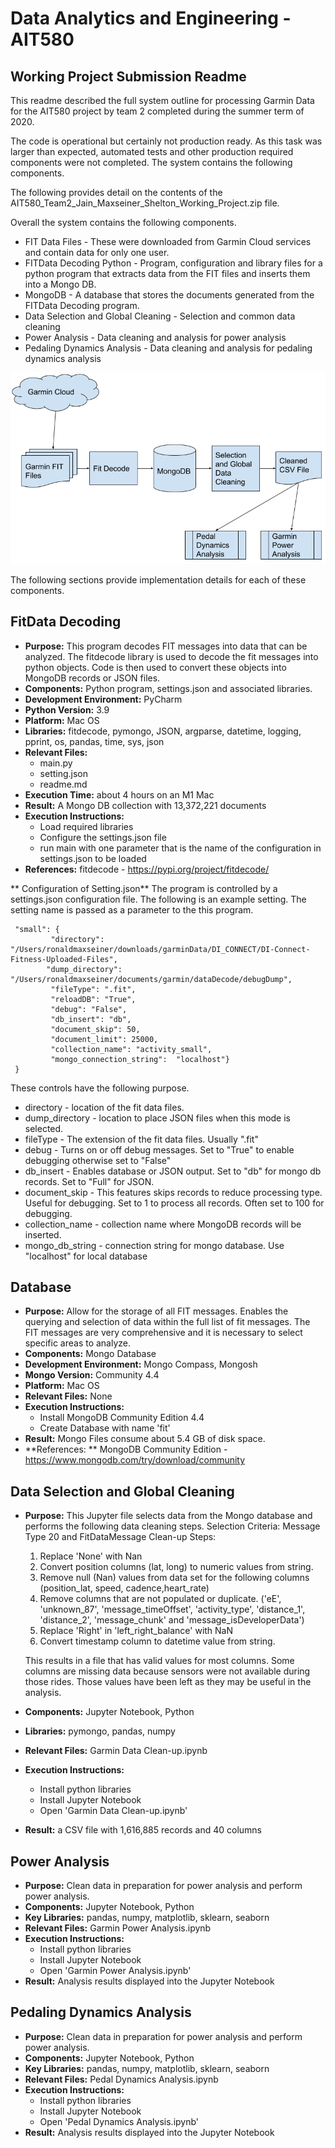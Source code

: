 Data Analytics and Engineering - AIT580
=======================================
Working Project Submission Readme
---------------------------------

This readme described the full system outline for processing Garmin Data for the
AIT580 project by team 2 completed during the summer term of 2020.

The code is operational but certainly not production ready. As this task was larger
than expected, automated tests and other production required components were not
completed.  The system contains the following components.

The following provides detail on the contents of the AIT580_Team2_Jain_Maxseiner_Shelton_Working_Project.zip file.

Overall the system contains the following components.
* FIT Data Files - These were downloaded from Garmin Cloud services and contain data for only one user.
* FITData Decoding Python - Program, configuration and library files for a python program that extracts data from the FIT files and inserts them into a Mongo DB.
* MongoDB - A database that stores the documents generated from the FITData Decoding program.
* Data Selection and Global Cleaning - Selection and common data cleaning 
* Power Analysis - Data cleaning and analysis for power analysis
* Pedaling Dynamics Analysis - Data cleaning and analysis for pedaling dynamics analysis

 ![System Diagram](garmin_data_analysis_system_flow_final.png)

The following sections provide implementation details for each of these components. 

FitData Decoding
----------------
* **Purpose:** This program decodes FIT messages into data that can be analyzed.  The fitdecode library is used to 
decode the fit messages into python objects.  Code is then used to convert these objects into MongoDB records 
or JSON files.
* **Components:**  Python program, settings.json and associated libraries.
* **Development Environment:** PyCharm
* **Python Version:** 3.9
* **Platform:** Mac OS
* **Libraries:** fitdecode, pymongo, JSON, argparse, datetime, logging, pprint, os, pandas, time, sys, json
* **Relevant Files:**
  * main.py
  * setting.json
  * readme.md
* **Execution Time:** about 4 hours on an M1 Mac
* **Result:** A Mongo DB collection with 13,372,221 documents
* **Execution Instructions:** 
  * Load required libraries
  * Configure the settings.json file
  * run main with one parameter that is the name of the configuration in settings.json to be loaded
* **References:** fitdecode - https://pypi.org/project/fitdecode/
    
** Configuration of Setting.json**
The program is controlled by a settings.json configuration file.  The following is an example
setting.  The setting name is passed as a parameter to the this program.

```{
 "small": {
         "directory": "/Users/ronaldmaxseiner/downloads/garminData/DI_CONNECT/DI-Connect-Fitness-Uploaded-Files",
        "dump_directory": "/Users/ronaldmaxseiner/documents/garmin/dataDecode/debugDump",
         "fileType": ".fit",
         "reloadDB": "True",
         "debug": "False",
         "db_insert": "db",
         "document_skip": 50,
         "document_limit": 25000,
         "collection_name": "activity_small",
         "mongo_connection_string":  "localhost"}
 }
```
 These controls have the following purpose.
* directory - location of the fit data files.
* dump_directory - location to place JSON files when this mode is selected.
* fileType - The extension of the fit data files. Usually ".fit"
* debug - Turns on or off debug messages. Set to "True" to enable debugging otherwise set to "False"
* db_insert - Enables database or JSON output.  Set to "db" for mongo db records. Set to "Full" for JSON.
* document_skip - This features skips records to reduce processing type.  Useful for debugging.
                   Set to 1 to process all records.  Often set to 100 for debugging.
* collection_name - collection name where MongoDB records will be inserted.
* mongo_db_string - connection string for mongo database.  Use "localhost" for local database

Database
--------
* **Purpose:** Allow for the storage of all FIT messages.  Enables the querying and selection of data within the
        full list of fit messages.  The FIT messages are very comprehensive and it is necessary to select
        specific areas to analyze.
* **Components:** Mongo Database
* **Development Environment:** Mongo Compass, Mongosh
* **Mongo Version:** Community 4.4
* **Platform:** Mac OS
* **Relevant Files:** None  
* **Execution Instructions:** 
  * Install MongoDB Community Edition 4.4
  * Create Database with name 'fit'
* **Result:** Mongo Files consume about  5.4 GB of disk space. 
* **References: ** MongoDB Community Edition - https://www.mongodb.com/try/download/community
    
Data Selection and Global Cleaning
----------------------------------
* **Purpose:**  This Jupyter file selects data from the Mongo database and performs the following data cleaning steps.
    Selection Criteria: Message Type 20 and FitDataMessage
    Clean-up Steps:
  1. Replace 'None' with Nan
  2. Convert position columns (lat, long) to numeric values from string.
  3. Remove null (Nan) values from data set for the following columns (position_lat, speed, cadence,heart_rate)
  4. Remove columns that are not populated or duplicate. ('eE', 'unknown_87', 'message_timeOffset',
                'activity_type', 'distance_1', 'distance_2', 'message_chunk' and 'message_isDeveloperData')
  5. Replace 'Right' in 'left_right_balance' with NaN
  6. Convert timestamp column to datetime value from string.

    This results in a file that has valid values for most columns. Some columns are missing data because sensors
    were not available during those rides.  Those values have been left as they may be useful in the analysis.
* **Components:** Jupyter Notebook, Python
* **Libraries:** pymongo, pandas, numpy
* **Relevant Files:** Garmin Data Clean-up.ipynb  
* **Execution Instructions:** 
  * Install python libraries 
  * Install Jupyter Notebook
  * Open 'Garmin Data Clean-up.ipynb'
* **Result:** a CSV file with 1,616,885 records and 40 columns
    
Power Analysis
--------------
* **Purpose:** Clean data in preparation for power analysis and perform power analysis.
* **Components:** Jupyter Notebook, Python
* **Key Libraries:** pandas, numpy, matplotlib, sklearn, seaborn
* **Relevant Files:** Garmin Power Analysis.ipynb  
* **Execution Instructions:** 
  * Install python libraries 
  * Install Jupyter Notebook
  * Open 'Garmin Power Analysis.ipynb'
* **Result:** Analysis results displayed into the Jupyter Notebook

Pedaling Dynamics Analysis
--------------------------
* **Purpose:** Clean data in preparation for power analysis and perform power analysis.
* **Components:** Jupyter Notebook, Python
* **Key Libraries:** pandas, numpy, matplotlib, sklearn, seaborn
* **Relevant Files:** Pedal Dynamics Analysis.ipynb  
* **Execution Instructions:** 
  * Install python libraries 
  * Install Jupyter Notebook
  * Open 'Pedal Dynamics Analysis.ipynb'
* **Result:** Analysis results displayed into the Jupyter Notebook